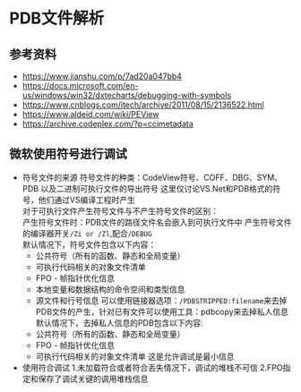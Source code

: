 # PDB文件解析

## 参考资料

- https://www.jianshu.com/p/7ad20a047bb4
- https://docs.microsoft.com/en-us/windows/win32/dxtecharts/debugging-with-symbols
- https://www.cnblogs.com/itech/archive/2011/08/15/2136522.html
- https://www.aldeid.com/wiki/PEView
- https://archive.codeplex.com/?p=ccimetadata

## 微软使用符号进行调试

- 符号文件的来源
符号文件的种类：CodeView符号、COFF、DBG、SYM、PDB 以及二进制可执行文件的导出符号
这里仅讨论VS.Net和PDB格式的符号，他们通过VS编译工程时产生<br>
对于可执行文件产生符号文件与不产生符号文件的区别：<br>
产生符号文件时：PDB文件的路径文件名会嵌入到可执行文件中
产生符号文件的编译器开关`/Zi or /Zl`,配合`/DEBUG`<br>
默认情况下，符号文件包含以下内容：<br>
  - 公共符号（所有的函数、静态和全局变量）
  - 可执行代码相关的对象文件清单
  - FPO - 帧指针优化信息
  - 本地变量和数据结构的命令空间和类型信息
  - 源文件和行号信息
可以使用链接器选项：`/PDBSTRIPPED:filename`来去掉PDB文件的产生，针对已有文件可以使用工具：pdbcopy来去掉私人信息<br>
默认情况下，去掉私人信息的PDB包含以下内容:<br>
  - 公共符号（所有的函数、静态和全局变量）
  - FPO - 帧指针优化信息
  - 可执行代码相关的对象文件清单
这是允许调试是最小信息
- 使用符合调试
1.未加载符合或者符合丢失情况下，调试的堆栈不可信
2.FPO指定和保存了调试关键的调用堆栈信息